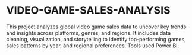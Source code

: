 # VIDEO-GAME-SALES-ANALYSIS
This project analyzes global video game sales data to uncover key trends and insights across platforms, genres, and regions. It includes data cleaning, visualization, and storytelling to identify top-performing games, sales patterns by year, and regional preferences. Tools used  Power BI.
